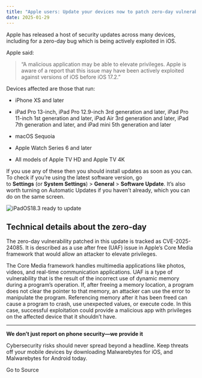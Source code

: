 ```yaml
---
title: "Apple users: Update your devices now to patch zero-day vulnerability"
date: 2025-01-29
---
```


Apple has released a host of security updates across many devices, including for a zero-day bug which is being actively exploited in iOS.

Apple said:

> “A malicious application may be able to elevate privileges. Apple is aware of a report that this issue may have been actively exploited against versions of iOS before iOS 17.2.”

Devices affected are those that run:

- iPhone XS and later

- iPad Pro 13-inch, iPad Pro 12.9-inch 3rd generation and later, iPad Pro 11-inch 1st generation and later, iPad Air 3rd generation and later, iPad 7th generation and later, and iPad mini 5th generation and later

- macOS Sequoia

- Apple Watch Series 6 and later

- All models of Apple TV HD and Apple TV 4K

If you use any of these then you should install updates as soon as you can. To check if you’re using the latest software version, go to **Settings** (or **System Settings**) > **General** \> **Software Update**. It’s also worth turning on Automatic Updates if you haven’t already, which you can do on the same screen.

![iPadOS18.3 ready to update](https://www.malwarebytes.com/wp-content/uploads/sites/2/2025/01/ready_to_update.png)

## Technical details about the zero-day

The zero-day vulnerability patched in this update is tracked as CVE-2025-24085. It is described as a use after free (UAF) issue in Apple’s Core Media framework that would allow an attacker to elevate privileges.

The Core Media framework handles multimedia applications like photos, videos, and real-time communication applications. UAF is a type of vulnerability that is the result of the incorrect use of dynamic memory during a program’s operation. If, after freeing a memory location, a program does not clear the pointer to that memory, an attacker can use the error to manipulate the program. Referencing memory after it has been freed can cause a program to crash, use unexpected values, or execute code. In this case, successful exploitation could provide a malicious app with privileges on the affected device that it shouldn’t have.

* * *

**We don’t just report on phone security—we provide it**

Cybersecurity risks should never spread beyond a headline. Keep threats off your mobile devices by downloading Malwarebytes for iOS, and Malwarebytes for Android today.

Go to Source

